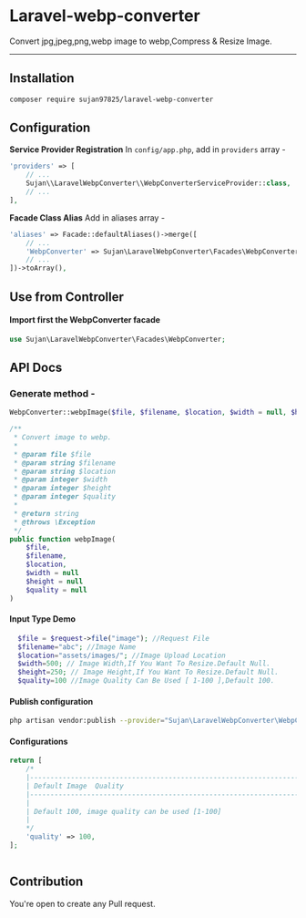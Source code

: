 # Laravel-webp-converter

Convert jpg,jpeg,png,webp image to webp,Compress & Resize Image.

---

## Installation

```sh
composer require sujan97825/laravel-webp-converter
```

## Configuration

**Service Provider Registration**
In `config/app.php`, add in `providers` array -

```php
'providers' => [
    // ...
    Sujan\\LaravelWebpConverter\\WebpConverterServiceProvider::class,
    // ...
],
```

**Facade Class Alias**
Add in aliases array -

```php
'aliases' => Facade::defaultAliases()->merge([
    // ...
    'WebpConverter' => Sujan\LaravelWebpConverter\Facades\WebpConverter::class,
    // ...
])->toArray(),
```

## Use from Controller

#### Import first the WebpConverter facade

```php
use Sujan\LaravelWebpConverter\Facades\WebpConverter;
```


## API Docs

### Generate method -

```php
WebpConverter::webpImage($file, $filename, $location, $width = null, $height = null, $quality = null);

```

```php
/**
 * Convert image to webp.
 *
 * @param file $file
 * @param string $filename
 * @param string $location
 * @param integer $width
 * @param integer $height
 * @param integer $quality
 *
 * @return string
 * @throws \Exception
 */
public function webpImage(
    $file,
    $filename,
    $location,
    $width = null
    $height = null
    $quality = null
)


```
#### Input Type Demo
```php
  $file = $request->file("image"); //Request File
  $filename="abc"; //Image Name
  $location="assets/images/"; //Image Upload Location
  $width=500; // Image Width,If You Want To Resize.Default Null.
  $height=250; // Image Height,If You Want To Resize.Default Null.
  $quality=100 //Image Quality Can Be Used [ 1-100 ],Default 100.
  ```

#### Publish configuration
```sh
php artisan vendor:publish --provider="Sujan\LaravelWebpConverter\WebpConverterServiceProvider"
```

#### Configurations

```php
return [
    /*
    |--------------------------------------------------------------------------
    | Default Image  Quality
    |--------------------------------------------------------------------------
    |
    | Default 100, image quality can be used [1-100]
    |
    */
    'quality' => 100,
];



```


## Contribution

You're open to create any Pull request.